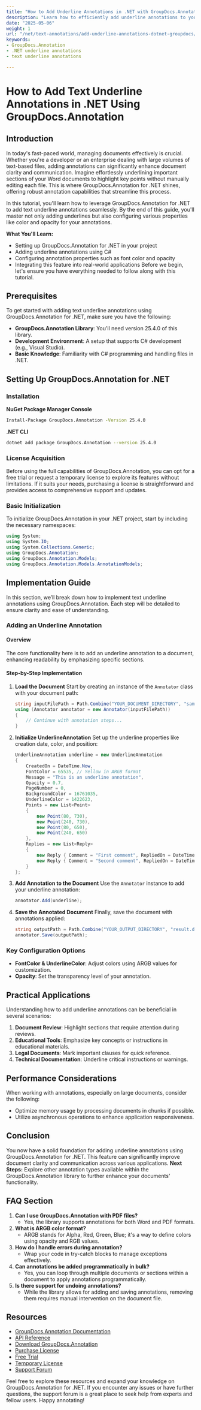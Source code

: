 ```yaml
---
title: "How to Add Underline Annotations in .NET with GroupDocs.Annotation"
description: "Learn how to efficiently add underline annotations to your documents using GroupDocs.Annotation for .NET. Enhance document clarity and communication with ease."
date: "2025-05-06"
weight: 1
url: "/net/text-annotations/add-underline-annotations-dotnet-groupdocs/"
keywords:
- GroupDocs.Annotation
- .NET underline annotations
- text underline annotations

---
```



# How to Add Text Underline Annotations in .NET Using GroupDocs.Annotation
## Introduction
In today's fast-paced world, managing documents effectively is crucial. Whether you're a developer or an enterprise dealing with large volumes of text-based files, adding annotations can significantly enhance document clarity and communication. Imagine effortlessly underlining important sections of your Word documents to highlight key points without manually editing each file. This is where GroupDocs.Annotation for .NET shines, offering robust annotation capabilities that streamline this process.

In this tutorial, you'll learn how to leverage GroupDocs.Annotation for .NET to add text underline annotations seamlessly. By the end of this guide, you'll master not only adding underlines but also configuring various properties like color and opacity for your annotations.

**What You'll Learn:**
- Setting up GroupDocs.Annotation for .NET in your project
- Adding underline annotations using C#
- Configuring annotation properties such as font color and opacity
- Integrating this feature into real-world applications
Before we begin, let's ensure you have everything needed to follow along with this tutorial.
## Prerequisites
To get started with adding text underline annotations using GroupDocs.Annotation for .NET, make sure you have the following:
- **GroupDocs.Annotation Library**: You'll need version 25.4.0 of this library.
- **Development Environment**: A setup that supports C# development (e.g., Visual Studio).
- **Basic Knowledge**: Familiarity with C# programming and handling files in .NET.
## Setting Up GroupDocs.Annotation for .NET
### Installation
**NuGet Package Manager Console**
```bash
Install-Package GroupDocs.Annotation -Version 25.4.0
```
**.NET CLI**
```bash
dotnet add package GroupDocs.Annotation --version 25.4.0
```
### License Acquisition
Before using the full capabilities of GroupDocs.Annotation, you can opt for a free trial or request a temporary license to explore its features without limitations. If it suits your needs, purchasing a license is straightforward and provides access to comprehensive support and updates.
### Basic Initialization
To initialize GroupDocs.Annotation in your .NET project, start by including the necessary namespaces:
```csharp
using System;
using System.IO;
using System.Collections.Generic;
using GroupDocs.Annotation;
using GroupDocs.Annotation.Models;
using GroupDocs.Annotation.Models.AnnotationModels;
```
## Implementation Guide
In this section, we’ll break down how to implement text underline annotations using GroupDocs.Annotation. Each step will be detailed to ensure clarity and ease of understanding.
### Adding an Underline Annotation
#### Overview
The core functionality here is to add an underline annotation to a document, enhancing readability by emphasizing specific sections.
#### Step-by-Step Implementation
1. **Load the Document**
   Start by creating an instance of the `Annotator` class with your document path:
   ```csharp
   string inputFilePath = Path.Combine("YOUR_DOCUMENT_DIRECTORY", "sample.docx");
   using (Annotator annotator = new Annotator(inputFilePath))
   {
       // Continue with annotation steps...
   }
   ```
2. **Initialize UnderlineAnnotation**
   Set up the underline properties like creation date, color, and position:
   ```csharp
   UnderlineAnnotation underline = new UnderlineAnnotation
   {
       CreatedOn = DateTime.Now,
       FontColor = 65535, // Yellow in ARGB format
       Message = "This is an underline annotation",
       Opacity = 0.7,
       PageNumber = 0,
       BackgroundColor = 16761035,
       UnderlineColor = 1422623, 
       Points = new List<Point>
       {
           new Point(80, 730),
           new Point(240, 730),
           new Point(80, 650),
           new Point(240, 650)
       },
       Replies = new List<Reply>
       {
           new Reply { Comment = "First comment", RepliedOn = DateTime.Now },
           new Reply { Comment = "Second comment", RepliedOn = DateTime.Now }
       }
   };
   ```
3. **Add Annotation to the Document**
   Use the `Annotator` instance to add your underline annotation:
   ```csharp
   annotator.Add(underline);
   ```
4. **Save the Annotated Document**
   Finally, save the document with annotations applied:
   ```csharp
   string outputPath = Path.Combine("YOUR_OUTPUT_DIRECTORY", "result.docx");
   annotator.Save(outputPath);
   ```
### Key Configuration Options
- **FontColor & UnderlineColor**: Adjust colors using ARGB values for customization.
- **Opacity**: Set the transparency level of your annotation.
## Practical Applications
Understanding how to add underline annotations can be beneficial in several scenarios:
1. **Document Review**: Highlight sections that require attention during reviews.
2. **Educational Tools**: Emphasize key concepts or instructions in educational materials.
3. **Legal Documents**: Mark important clauses for quick reference.
4. **Technical Documentation**: Underline critical instructions or warnings.
## Performance Considerations
When working with annotations, especially on large documents, consider the following:
- Optimize memory usage by processing documents in chunks if possible.
- Utilize asynchronous operations to enhance application responsiveness.
## Conclusion
You now have a solid foundation for adding underline annotations using GroupDocs.Annotation for .NET. This feature can significantly improve document clarity and communication across various applications. 
**Next Steps:**
Explore other annotation types available within the GroupDocs.Annotation library to further enhance your documents' functionality.
## FAQ Section
1. **Can I use GroupDocs.Annotation with PDF files?**
   - Yes, the library supports annotations for both Word and PDF formats.
2. **What is ARGB color format?**
   - ARGB stands for Alpha, Red, Green, Blue; it's a way to define colors using opacity and RGB values.
3. **How do I handle errors during annotation?**
   - Wrap your code in try-catch blocks to manage exceptions effectively.
4. **Can annotations be added programmatically in bulk?**
   - Yes, you can loop through multiple documents or sections within a document to apply annotations programmatically.
5. **Is there support for undoing annotations?**
   - While the library allows for adding and saving annotations, removing them requires manual intervention on the document file.
## Resources
- [GroupDocs.Annotation Documentation](https://docs.groupdocs.com/annotation/net/)
- [API Reference](https://reference.groupdocs.com/annotation/net/)
- [Download GroupDocs.Annotation](https://releases.groupdocs.com/annotation/net/)
- [Purchase License](https://purchase.groupdocs.com/buy)
- [Free Trial](https://releases.groupdocs.com/annotation/net/)
- [Temporary License](https://purchase.groupdocs.com/temporary-license/)
- [Support Forum](https://forum.groupdocs.com/c/annotation/) 

Feel free to explore these resources and expand your knowledge on GroupDocs.Annotation for .NET. If you encounter any issues or have further questions, the support forum is a great place to seek help from experts and fellow users. Happy annotating!
